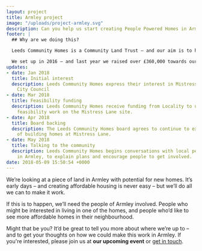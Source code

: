 ```yaml
---
layout: project
title: Armley project
image: "/uploads/project-armley.svg"
description: Can you help us start creating People Powered Homes in Armley?
footer: |
  ## Why are we doing this?

  Leeds Community Homes is a Community Land Trust – and our aim is to help to create permanently affordable homes to rent and buy in Leeds.

  We set up in 2016 – and last year we raised over £360,000 towards our first sixteen homes.  We’ve got big ambitions to build many more.
updates:
- date: Jan 2018
  title: Initial interest
  description: Leeds Community Homes express their interest in Mistress Lane to Leeds
    City Council
- date: Mar 2018
  title: Feasibility funding
  description: Leeds Community Homes receive funding from Locality to undertake initial
    feasibility work on the Mistress Lane site.
- date: Apr 2018
  title: Board backing
  description: The Leeds Community Homes board agrees to continue to explore the possibility
    of building homes at Mistress Lane.
- date: May 2018
  title: Talking to the community
  description: Leeds Community Homes begins conversations with local people and organisations
    in Armley, to explain plans and encourage people to get involved.
date: 2018-05-09 15:50:54 +0000
---
```

We’re looking at a piece of land in Armley with potential for new homes.  It’s early days – and creating affordable housing is never easy – but we’ll do all we can to make it work.

If this is to happen, we’ll need the people of Armley involved. People who might be interested in living in one of the homes, and people who’d like to see more affordable homes in their neighbourhood.

Might that be you?  It’d be great to tell you more about where we’re up to – and to get your thoughts on how we could make this work in Armley. If you're interested, please join us at **our upcoming event** or [get in touch](mailto:armley@leedscommunityhomes.org.uk).

